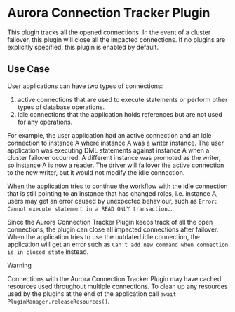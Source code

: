 # Aurora Connection Tracker Plugin

This plugin tracks all the opened connections. In the event of a cluster failover, this plugin will close all the impacted connections.
If no plugins are explicitly specified, this plugin is enabled by default.

## Use Case

User applications can have two types of connections:

1. active connections that are used to execute statements or perform other types of database operations.
2. idle connections that the application holds references but are not used for any operations.

For example, the user application had an active connection and an idle connection to instance A where instance A was a writer instance. The user application was executing DML statements against instance A when a cluster failover occurred. A different instance was promoted as the writer, so instance A is now a reader. The driver will failover the active connection to the new writer, but it would not modify the idle connection.

When the application tries to continue the workflow with the idle connection that is still pointing to an instance that has changed roles, i.e. instance A, users may get an error caused by unexpected behaviour, such as `Error: Cannot execute statement in a READ ONLY transaction.`.

Since the Aurora Connection Tracker Plugin keeps track of all the open connections, the plugin can close all impacted connections after failover.
When the application tries to use the outdated idle connection, the application will get an error such as `Can't add new command when connection is in closed state` instead.

> [!WARNING]
> Connections with the Aurora Connection Tracker Plugin may have cached resources used throughout multiple connections. To clean up any resources used by the plugins at the end of the application call `await PluginManager.releaseResources()`.
